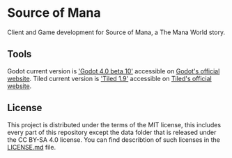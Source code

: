 # Source of Mana

Client and Game development for Source of Mana, a The Mana World story.

## Tools

Godot current version is ['Godot 4.0 beta 10'](https://downloads.tuxfamily.org/godotengine/4.0/beta10/) accessible on [Godot's official website](https://godotengine.org/download).
Tiled current version is ['Tiled 1.9'](https://www.mapeditor.org/2022/06/25/tiled-1-9-released.html) accessible on [Tiled's official website](https://www.mapeditor.org/).

## License

This project is distributed under the terms of the MIT license, this includes every part of this repository except the data folder that is released under the CC BY-SA 4.0 license.
You can find describtion of such licenses  in the [LICENSE.md](LICENSE.md) file.
